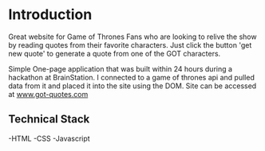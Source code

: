 # Introduction

Great website for Game of Thrones Fans who are looking to relive the show by reading quotes from their favorite characters. Just click the button 'get new quote' to generate a quote from one of the GOT characters. 

Simple One-page application that was built within 24 hours during a hackathon at BrainStation. 
I connected to a game of thrones api and pulled data from it and placed it into the site using the DOM.
Site can be accessed at 
www.got-quotes.com

## Technical Stack
-HTML
-CSS
-Javascript 
